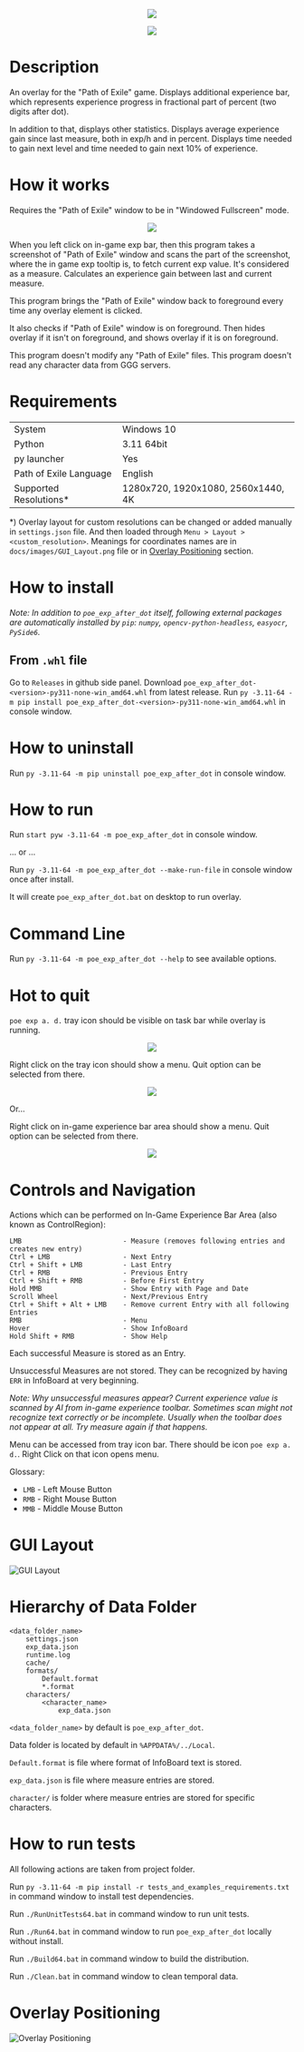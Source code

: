 <p align="center"><img src="./docs/images/ExampleBar1.png"></p>
<p align="center"><img src="./docs/images/ExampleBar2.png"></p>

# Description

An overlay for the "Path of Exile" game. Displays additional experience bar, which represents experience progress in fractional part of percent (two digits after dot). 

In addition to that, displays other statistics.
Displays average experience gain since last measure, both in exp/h and in percent. 
Displays time needed to gain next level and time needed to gain next 10% of experience. 

# How it works

Requires the "Path of Exile" window to be in "Windowed Fullscreen" mode.

<p align="center"><img src="./docs/images/MeasureClarity.png"></p>

When you left click on in-game exp bar, then this program takes a screenshot of "Path of Exile" window and scans the part of the screenshot, where the in game exp tooltip is, to fetch current exp value. It's considered as a measure. Calculates an experience gain between last and current measure.

This program brings the "Path of Exile" window back to foreground every time any overlay element is clicked.

It also checks if "Path of Exile" window is on foreground. Then hides overlay if it isn't on foreground, and shows overlay if it is on foreground.

This program doesn't modify any "Path of Exile" files.
This program doesn't read any character data from GGG servers.

# Requirements

|||
|---|---| 
| System | Windows 10 |
| Python | 3.11 64bit |
| py launcher | Yes |
| Path of Exile Language | English |
| Supported Resolutions* | 1280x720, 1920x1080, 2560x1440, 4K |

*) Overlay layout for custom resolutions can be changed or added manually in `settings.json` file. And then loaded through `Menu > Layout > <custom_resolution>`. Meanings for coordinates names are in `docs/images/GUI_Layout.png` file or in [Overlay Positioning](#overlay-positioning) section.

# How to install

*Note: In addition to `poe_exp_after_dot` itself, following external packages are automatically installed by `pip`: `numpy`, `opencv-python-headless`, `easyocr`, `PySide6`.*

## From `.whl` file

Go to `Releases` in github side panel. Download `poe_exp_after_dot-<version>-py311-none-win_amd64.whl` from latest release.
Run `py -3.11-64 -m pip install poe_exp_after_dot-<version>-py311-none-win_amd64.whl` in console window.

# How to uninstall

Run `py -3.11-64 -m pip uninstall poe_exp_after_dot` in console window.

# How to run

Run `start pyw -3.11-64 -m poe_exp_after_dot` in console window.

... or ...

Run `py -3.11-64 -m poe_exp_after_dot --make-run-file` in console window once after install.

It will create `poe_exp_after_dot.bat` on desktop to run overlay.

# Command Line

Run `py -3.11-64 -m poe_exp_after_dot --help` to see available options.

# Hot to quit

`poe exp a. d.` tray icon should be visible on task bar while overlay is running.
<p align="center"><img src="./docs/images/TaskBar.png"></p>
Right click on the tray icon should show a menu. Quit option can be selected from there.
<p align="center"><img src="./docs/images/TaskBarQuit.png"></p>

Or...

Right click on in-game experience bar area should show a menu. Quit option can be selected from there.
<p align="center"><img src="./docs/images/QuitFromGame.png"></p>

# Controls and Navigation

Actions which can be performed on In-Game Experience Bar Area (also known as ControlRegion):

```
LMB                         - Measure (removes following entries and creates new entry)
Ctrl + LMB                  - Next Entry
Ctrl + Shift + LMB          - Last Entry
Ctrl + RMB                  - Previous Entry
Ctrl + Shift + RMB          - Before First Entry
Hold MMB                    - Show Entry with Page and Date
Scroll Wheel                - Next/Previous Entry
Ctrl + Shift + Alt + LMB    - Remove current Entry with all following Entries
RMB                         - Menu
Hover                       - Show InfoBoard
Hold Shift + RMB            - Show Help
```

Each successful Measure is stored as an Entry. 

Unsuccessful Measures are not stored. They can be recognized by having `ERR` in InfoBoard at very beginning.

*Note: Why unsuccessful measures appear? Current experience value is scanned by AI from in-game experience toolbar. Sometimes scan might not recognize text correctly or be incomplete. Usually when the toolbar does not appear at all. Try measure again if that happens.*

Menu can be accessed from tray icon bar. There should be icon `poe exp a. d.`. Right Click on that icon opens menu.

Glossary:
* `LMB` - Left Mouse Button
* `RMB` - Right Mouse Button
* `MMB` - Middle Mouse Button

# GUI Layout

![GUI Layout](./docs/images/GUI_Layout.png)

# Hierarchy of Data Folder

```
<data_folder_name>
    settings.json
    exp_data.json
    runtime.log
    cache/
    formats/
        Default.format
        *.format
    characters/
        <character_name>
            exp_data.json
```

`<data_folder_name>` by default is `poe_exp_after_dot`.

Data folder is located by default in `%APPDATA%/../Local`.

`Default.format` is file where format of InfoBoard text is stored.

`exp_data.json` is file where measure entries are stored.

`character/` is folder where measure entries are stored for specific characters.

# How to run tests

All following actions are taken from project folder.

Run `py -3.11-64 -m pip install -r tests_and_examples_requirements.txt` in command window to install test dependencies.

Run `./RunUnitTests64.bat` in command window to run unit tests.

Run `./Run64.bat` in command window to run `poe_exp_after_dot` locally without install.

Run `./Build64.bat` in command window to build the distribution.

Run `./Clean.bat` in command window to clean temporal data.

# Overlay Positioning 

![Overlay Positioning](./docs/images/InGameGUI_Positions.png)











